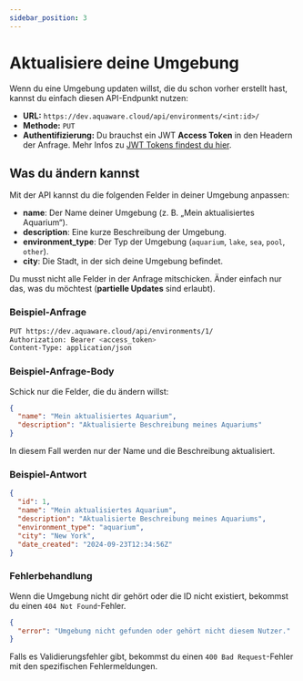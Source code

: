 ```yaml
---
sidebar_position: 3
---
```


# Aktualisiere deine Umgebung

Wenn du eine Umgebung updaten willst, die du schon vorher erstellt hast, kannst du einfach diesen API-Endpunkt nutzen:

- **URL:** `https://dev.aquaware.cloud/api/environments/<int:id>/`
- **Methode:** `PUT`
- **Authentifizierung:** Du brauchst ein JWT **Access Token** in den Headern der Anfrage. Mehr Infos zu [JWT Tokens findest du hier](../user-management/jwt-tokens.md).

## Was du ändern kannst

Mit der API kannst du die folgenden Felder in deiner Umgebung anpassen:

- **name**: Der Name deiner Umgebung (z. B. „Mein aktualisiertes Aquarium“).
- **description**: Eine kurze Beschreibung der Umgebung.
- **environment_type**: Der Typ der Umgebung (`aquarium`, `lake`, `sea`, `pool`, `other`).
- **city**: Die Stadt, in der sich deine Umgebung befindet.

Du musst nicht alle Felder in der Anfrage mitschicken. Änder einfach nur das, was du möchtest (**partielle Updates** sind erlaubt).

### Beispiel-Anfrage

```bash
PUT https://dev.aquaware.cloud/api/environments/1/
Authorization: Bearer <access_token>
Content-Type: application/json
```

### Beispiel-Anfrage-Body

Schick nur die Felder, die du ändern willst:

```json
{
  "name": "Mein aktualisiertes Aquarium",
  "description": "Aktualisierte Beschreibung meines Aquariums"
}
```

In diesem Fall werden nur der Name und die Beschreibung aktualisiert.

### Beispiel-Antwort

```json
{
  "id": 1,
  "name": "Mein aktualisiertes Aquarium",
  "description": "Aktualisierte Beschreibung meines Aquariums",
  "environment_type": "aquarium",
  "city": "New York",
  "date_created": "2024-09-23T12:34:56Z"
}
```

### Fehlerbehandlung

Wenn die Umgebung nicht dir gehört oder die ID nicht existiert, bekommst du einen `404 Not Found`-Fehler.

```json
{
  "error": "Umgebung nicht gefunden oder gehört nicht diesem Nutzer."
}
```

Falls es Validierungsfehler gibt, bekommst du einen `400 Bad Request`-Fehler mit den spezifischen Fehlermeldungen.
